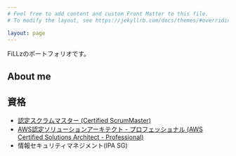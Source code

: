 ```yaml
---
# Feel free to add content and custom Front Matter to this file.
# To modify the layout, see https://jekyllrb.com/docs/themes/#overriding-theme-defaults

layout: page
---
```


FiLLzのポートフォリオです。

## About me




## 資格
* [認定スクラムマスター (Certified ScrumMaster)](https://bcert.me/suluklbtx)
* [AWS認定ソリューションアーキテクト - プロフェッショナル (AWS Certified Solutions Architect - Professional)](https://www.credly.com/users/yusuke-wada/badges)
* 情報セキュリティマネジメント(IPA SG)